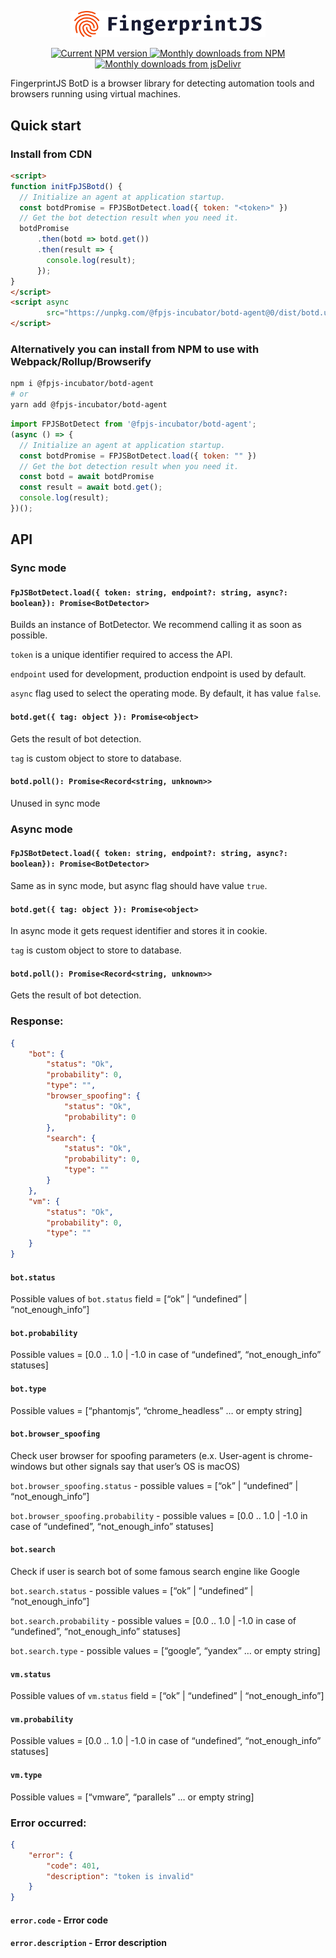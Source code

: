 <p align="center">
  <a href="https://fingerprintjs.com">
    <img src="resources/logo.svg" alt="FingerprintJS" width="312px" />
  </a>
</p>
<p align="center">
  <a href="https://www.npmjs.com/package/@fpjs-incubator/botd-agent">
    <img src="https://img.shields.io/npm/v/@fpjs-incubator/botd-agent.svg" alt="Current NPM version">
  </a>
  <a href="https://www.npmjs.com/package/@fpjs-incubator/botd-agent">
    <img src="https://img.shields.io/npm/dm/@fpjs-incubator/botd-agent.svg" alt="Monthly downloads from NPM">
  </a>
  <a href="https://www.jsdelivr.com/package/npm/@fpjs-incubator/botd-agent">
    <img src="https://img.shields.io/jsdelivr/npm/hm/@fpjs-incubator/botd-agent.svg" alt="Monthly downloads from jsDelivr">
  </a>
</p>

FingerprintJS BotD is a browser library for detecting automation tools and browsers running using virtual machines.

## Quick start

### Install from CDN

```html
<script>
function initFpJSBotd() {
  // Initialize an agent at application startup.
  const botdPromise = FPJSBotDetect.load({ token: "<token>" })
  // Get the bot detection result when you need it.
  botdPromise
      .then(botd => botd.get())
      .then(result => {
        console.log(result);
      });
}
</script>
<script async 
        src="https://unpkg.com/@fpjs-incubator/botd-agent@0/dist/botd.umd.min.js" onload="initFpJSBotd()">
</script>
```

### Alternatively you can install from NPM to use with Webpack/Rollup/Browserify

```bash
npm i @fpjs-incubator/botd-agent
# or
yarn add @fpjs-incubator/botd-agent
```

```js
import FPJSBotDetect from '@fpjs-incubator/botd-agent';
(async () => {
  // Initialize an agent at application startup.
  const botdPromise = FPJSBotDetect.load({ token: "" })
  // Get the bot detection result when you need it.
  const botd = await botdPromise
  const result = await botd.get();
  console.log(result);
})();
```

## API

### Sync mode

#### `FpJSBotDetect.load({ token: string, endpoint?: string, async?: boolean}): Promise<BotDetector>`

Builds an instance of BotDetector. We recommend calling it as soon as possible.

`token` is a unique identifier required to access the API.

`endpoint` used for development, production endpoint is used by default.

`async` flag used to select the operating mode. By default, it has value `false`.

#### `botd.get({ tag: object }): Promise<object>`

Gets the result of bot detection.

`tag` is custom object to store to database.

#### `botd.poll(): Promise<Record<string, unknown>>`

Unused in sync mode

### Async mode

#### `FpJSBotDetect.load({ token: string, endpoint?: string, async?: boolean}): Promise<BotDetector>`

Same as in sync mode, but async flag should have value `true`.

#### `botd.get({ tag: object }): Promise<object>`

In async mode it gets request identifier and stores it in cookie.

`tag` is custom object to store to database.

#### `botd.poll(): Promise<Record<string, unknown>>`

Gets the result of bot detection.

### Response:

```json
{
    "bot": {
        "status": "Ok",
        "probability": 0,
        "type": "",
        "browser_spoofing": {
            "status": "Ok",
            "probability": 0
        },
        "search": {
            "status": "Ok",
            "probability": 0,
            "type": ""
        }
    },
    "vm": {
        "status": "Ok",
        "probability": 0,
        "type": ""
    }
}
```

#### `bot.status`

Possible values of `bot.status` field = [“ok” | “undefined” | “not_enough_info”]

#### `bot.probability`

Possible values = [0.0 .. 1.0 | -1.0 in case of “undefined”, “not_enough_info” statuses]

#### `bot.type`

Possible values = [“phantomjs”, “chrome_headless” … or empty string]

#### `bot.browser_spoofing`

Check user browser for spoofing parameters (e.x. User-agent is chrome-windows but other signals say that user’s OS is macOS)

`bot.browser_spoofing.status` - possible values = [“ok” | “undefined” | “not_enough_info”]

`bot.browser_spoofing.probability` - possible values = [0.0 .. 1.0 | -1.0 in case of “undefined”, “not_enough_info” statuses]

#### `bot.search`

Check if user is search bot of some famous search engine like Google

`bot.search.status` - possible values = [“ok” | “undefined” | “not_enough_info”]

`bot.search.probability` - possible values = [0.0 .. 1.0 | -1.0 in case of “undefined”, “not_enough_info” statuses]

`bot.search.type` - possible values = [“google”, “yandex” … or empty string]

#### `vm.status`

Possible values of `vm.status` field = [“ok” | “undefined” | “not_enough_info”]

#### `vm.probability`

Possible values = [0.0 .. 1.0 | -1.0 in case of “undefined”, “not_enough_info” statuses]

#### `vm.type`

Possible values = [“vmware”, “parallels” … or empty string]

### Error occurred:

```json
{
    "error": {
        "code": 401,
        "description": "token is invalid"
    }
}
```

#### `error.code` - Error code

#### `error.description` - Error description
